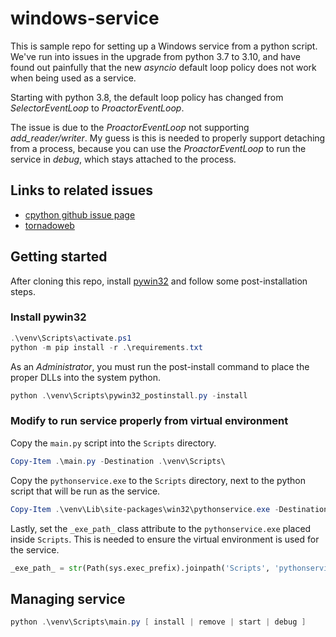 # windows-service

This is sample repo for setting up a Windows service from a python script. We've run into issues in the upgrade from 
python 3.7 to 3.10, and have found out painfully that the new *asyncio* default loop policy does not work when being
used as a service.

Starting with python 3.8, the default loop policy has changed from *SelectorEventLoop* to *ProactorEventLoop*.

The issue is due to the *ProactorEventLoop* not supporting *add_reader/writer*. My guess is this is needed to
properly support detaching from a process, because you can use the *ProactorEventLoop* to run the service in *debug*,
which stays attached to the process.

## Links to related issues

- [cpython github issue page](https://github.com/python/cpython/issues/81554)
- [tornadoweb](https://github.com/tornadoweb/tornado/issues/2608)

## Getting started

After cloning this repo, install [pywin32](https://pypi.org/project/pywin32/) and follow some post-installation steps.

### Install pywin32

```powershell
.\venv\Scripts\activate.ps1
python -m pip install -r .\requirements.txt
```

As an *Administrator*, you must run the post-install command to place the proper DLLs into the system python.

```powershell
python .\venv\Scripts\pywin32_postinstall.py -install
```

### Modify to run service properly from virtual environment

Copy the `main.py` script into the `Scripts` directory.

```powershell
Copy-Item .\main.py -Destination .\venv\Scripts\
```

Copy the `pythonservice.exe` to the `Scripts` directory, next to the python script that will be run as the service.

```powershell
Copy-Item .\venv\Lib\site-packages\win32\pythonservice.exe -Destination .\venv\Scripts\
```

Lastly, set the `_exe_path_` class attribute to the `pythonservice.exe` placed inside `Scripts`. This is needed to
ensure the virtual environment is used for the service.

```python
_exe_path_ = str(Path(sys.exec_prefix).joinpath('Scripts', 'pythonservice.exe'))
```

## Managing service

```powershell
python .\venv\Scripts\main.py [ install | remove | start | debug ]
```